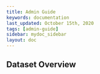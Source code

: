 ```yaml
---
title: Admin Guide
keywords: documentation
last_updated: October 15th, 2020
tags: [admin-guide]
sidebar: mydoc_sidebar
layout: doc
---
```


## Dataset Overview
